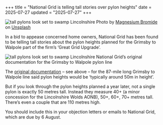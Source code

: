 +++
title = "National Grid is telling tall stories over pylon heights"
date = 2025-07-27
updated = "2025-07-27"
+++
      
<img class="img" src="/img/2025-07-27-magnesium-bromid.webp" alt="tall pylons look set to swamp Lincolnshire"/>
<span class="caption">Photo by <a href="https://unsplash.com/@magnesiumbromide?utm_content=creditCopyText&utm_medium=referral&utm_source=unsplash">Magnesium Bromide</a> on <a href="https://unsplash.com/photos/a-tall-tower-with-lots-of-power-lines-above-it-cWhTraK3Oco?utm_content=creditCopyText&utm_medium=referral&utm_source=unsplash">Unsplash</a></span>

In a bid to appease concerned home owners, National Grid has been found to be telling tall stories about the pylon heights planned for the Grimsby to Walpole part of the firm’s ‘Great Grid Upgrade’.

<img class="img" src="/img/2025-07-27-grimsby-pylon-heights.webp" alt="tall pylons look set to swamp Lincolnshire"/>
<span class="caption">National Grid’s original documentation for the Grimsby to Walpole pylon line</span>

The [original documentation](https://www.nationalgrid.com/document/561116/download#page32) – see above – for the 87-mile long Grimsby to Walpole line said pylon heights would be ‘typically around 50m in height’.

But if you look through the pylon heights planned a year later, not a single pylon is exactly 50 metres tall. Instead they measure 40+ (a minor concession for the Lincolnshire Wolds AONB), 50+, 60+, 70+ metres tall. There’s even a couple that are 110 metres high.

You should include this in your objection letters or emails to National Grid, which are due by 6 August.